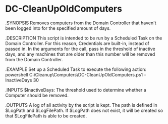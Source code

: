# DC-CleanUpOldComputers
  .SYNOPSIS
    Removes computers from the Domain Controller that haven't been logged into for the specified amount of days.

  .DESCRIPTION
    This script is intended to be run by a Scheduled Task on the Domain Controller. For this reason, Credentials
     are built-in, instead of passed in. In the arguments for the call, pass in the threshold of inactive days,
     and any machines that are older than this number will be removed from the Domain Controller.
  
  .EXAMPLE
    Set up a Scheduled Task to execute the following action:
     powershell C:\Cleanup\Computers\DC-CleanUpOldComputers.ps1 -InactiveDays 30

  .INPUTS
    $InactiveDays: The threshold used to determine whether a Computer should be removed.

  .OUTPUTS
    A log of all activity by the script is kept. The path is defined in $LogPath and $LogFilePath.
    If $LogPath does not exist, it will be created so that $LogFilePath is able to be created.
